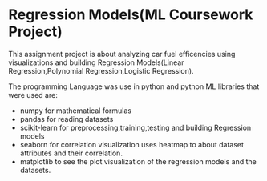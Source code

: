 # Regression Models(ML Coursework Project)

This assignment project is about analyzing car fuel efficencies using visualizations and building Regression Models(Linear Regression,Polynomial Regression,Logistic Regression).

The programming Language was use in python and python ML libraries that were used are:
- numpy for mathematical formulas
- pandas for reading datasets
- scikit-learn for preprocessing,training,testing and building Regression models
- seaborn for correlation visualization uses heatmap to about dataset attributes and their correlation.
- matplotlib to see the plot visualization of the regression models and the datasets. 
